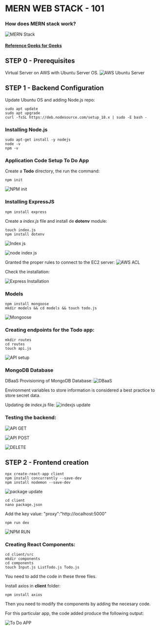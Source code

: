 # MERN WEB STACK - 101
### How does MERN stack work?
![MERN Stack](/PROJECT3-MERN/images/MERN_stack_GbyG.png)
#### [Reference Geeks for Geeks](https://www.geeksforgeeks.org/mern-stack/)

## STEP 0 - Prerequisites
Virtual Server on AWS with Ubuntu Server OS.
![AWS Ubuntu Server](/PROJECT3-MERN/images/AWS_ubuntuOS.png)

## STEP 1 - Backend Configuration

Update Ubuntu OS and adding Node.js repo:

    sudo apt update
    sudo apt upgrade
    curl -fsSL https://deb.nodesource.com/setup_18.x | sudo -E bash -
    
### Installing Node.js

    sudo apt-get install -y nodejs
    node -v
    npm -v

### Application Code Setup To Do App

Create a **Todo** directory, the run the command:

    npm init

![NPM init](/PROJECT3-MERN/images/todo_npm_init.png)

### Installing ExpressJS

    npm install express

Create a *index.js* file and install de **dotenv** module:

    touch index.js
    npm install dotenv

![Index js](/PROJECT3-MERN/images/indexjs_creation.png)

![node index js](/PROJECT3-MERN/images/node_indexjs.png)

Granted the proper rules to connect to the EC2 server:
![AWS ACL](/PROJECT3-MERN/images/aws_acl_5000.png)

Check the installation:

![Express Installation](/PROJECT3-MERN/images/express_setup.png)


### Models

    npm install mongoose
    mkdir models && cd models && touch todo.js

![Mongoose ](/PROJECT3-MERN/images/moongoose.png)
    
### Creating endpoints for the Todo app:

    mkdir routes
    cd routes
    touch api.js

![API setup](/PROJECT3-MERN/images/api.js.png)

### MongoDB Database

DBaaS Provisioning of MongoDB Database:
![DBaaS](/PROJECT3-MERN/images/mongodb.png)

Environment variables to store information is considered a best practice to store secret data.

Updating de *index.js* file:
![indexjs update](/PROJECT3-MERN/images/indexjs_update.png)

### Testing the backend:
![API GET](/PROJECT3-MERN/images/GET.png)

![API POST](/PROJECT3-MERN/images/POST.png)

![DELETE](/PROJECT3-MERN/images/DELETE.png)

## STEP 2 - Frontend creation

    npx create-react-app client
    npm install concurrently --save-dev
    npm install nodemon --save-dev
![package update](/PROJECT3-MERN/images/packagejson.png)

    cd client
    nano package.json

Add the key value:
"proxy":"http://localhost:5000"

    npm run dev
![NPM RUN](/PROJECT3-MERN/images/npm_run_dev.png)

### Creating React Components:

    cd client/src
    mkdir components
    cd components
    touch Input.js ListTodo.js Todo.js

You need to add the code in these three files.

Install axios in **client** folder:

    npm install axios
Then you need to modify the components by adding the necesary code.

For this particular app, the code added produce the following output:

![To Do APP](/PROJECT3-MERN/images/ToDo_app_JE.png)


    



